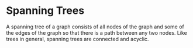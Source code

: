 # Spanning Trees
A spanning tree of a graph consists of all nodes of the graph and some of the edges of the graph so that there is a path between any two nodes. Like trees in general, spanning trees are connected and acyclic.

